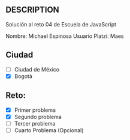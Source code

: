 ## DESCRIPTION

Solución al reto 04 de Escuela de JavaScript

Nombre: Michael Espinosa
Usuario Platzi: Maes

## Ciudad
- [ ] Ciudad de México
- [X] Bogotá

## Reto:
  - [X] Primer problema
  - [X] Segundo problema
  - [ ] Tercer problema
  - [ ] Cuarto Problema (Opcional)
